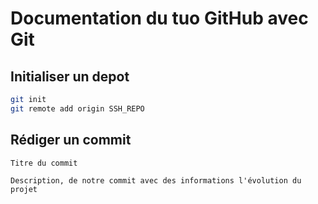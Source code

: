 # Documentation du tuo GitHub avec Git

## Initialiser un depot

```bash
git init
git remote add origin SSH_REPO
```

## Rédiger un commit

```
Titre du commit

Description, de notre commit avec des informations l'évolution du projet
```
